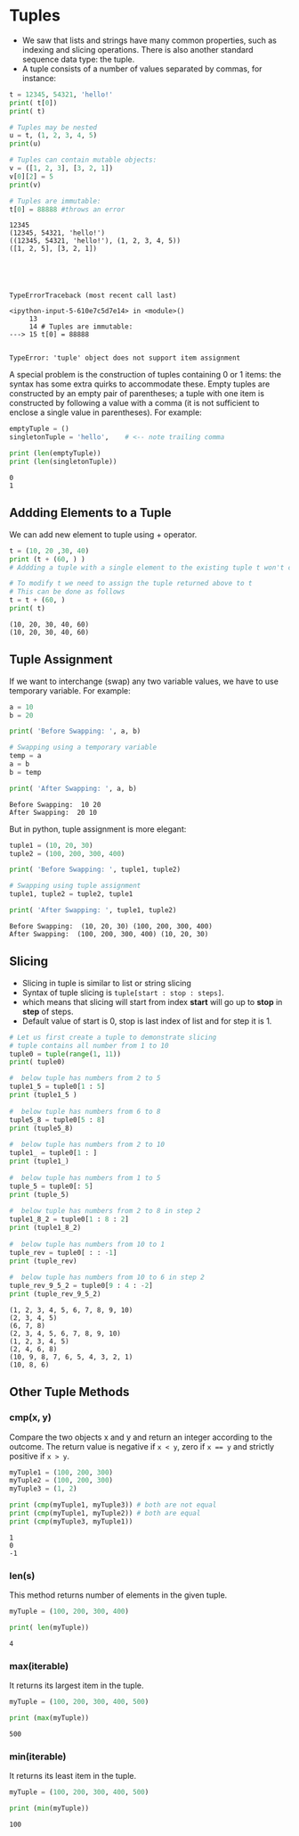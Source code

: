 
# Tuples

*   We saw that lists and strings have many common properties, such as indexing and slicing operations. There is also another standard sequence data type: the tuple.
*   A tuple consists of a number of values separated by commas, for instance:




```python
t = 12345, 54321, 'hello!'
print( t[0])
print( t)

# Tuples may be nested
u = t, (1, 2, 3, 4, 5)
print(u)

# Tuples can contain mutable objects:
v = ([1, 2, 3], [3, 2, 1])
v[0][2] = 5
print(v)

# Tuples are immutable:
t[0] = 88888 #throws an error
```

    12345
    (12345, 54321, 'hello!')
    ((12345, 54321, 'hello!'), (1, 2, 3, 4, 5))
    ([1, 2, 5], [3, 2, 1])



    

    TypeErrorTraceback (most recent call last)

    <ipython-input-5-610e7c5d7e14> in <module>()
         13 
         14 # Tuples are immutable:
    ---> 15 t[0] = 88888
    

    TypeError: 'tuple' object does not support item assignment


A special problem is the construction of tuples containing 0 or 1 items: the syntax has some extra quirks to accommodate these. Empty tuples are constructed by an empty pair of parentheses; a tuple with one item is constructed by following a value with a comma (it is not sufficient to enclose a single value in parentheses). For example:


```python
emptyTuple = ()
singletonTuple = 'hello',    # <-- note trailing comma

print (len(emptyTuple))
print (len(singletonTuple))
```

    0
    1


## Addding Elements to a Tuple
We can add new element to tuple using + operator.


```python
t = (10, 20 ,30, 40)
print (t + (60, ) )
# Addding a tuple with a single element to the existing tuple t won't change the value of tuple t

# To modify t we need to assign the tuple returned above to t
# This can be done as follows
t = t + (60, )
print( t)
```

    (10, 20, 30, 40, 60)
    (10, 20, 30, 40, 60)


## Tuple Assignment
If we want to interchange (swap) any two variable values, we have to use temporary variable. For example:


```python
a = 10
b = 20

print( 'Before Swapping: ', a, b)

# Swapping using a temporary variable
temp = a
a = b
b = temp

print( 'After Swapping: ', a, b)
```

    Before Swapping:  10 20
    After Swapping:  20 10


But in python, tuple assignment is more elegant:


```python
tuple1 = (10, 20, 30)
tuple2 = (100, 200, 300, 400)

print( 'Before Swapping: ', tuple1, tuple2)

# Swapping using tuple assignment
tuple1, tuple2 = tuple2, tuple1

print( 'After Swapping: ', tuple1, tuple2)
```

    Before Swapping:  (10, 20, 30) (100, 200, 300, 400)
    After Swapping:  (100, 200, 300, 400) (10, 20, 30)


## Slicing

*   Slicing in tuple is similar to list or string slicing
*   Syntax of tuple slicing is `tuple[start : stop : steps]`.
*   which means that slicing will start from index **start** will go up to **stop** in **step** of steps.
*   Default value of start is 0, stop is last index of list and for step it is 1.




```python
# Let us first create a tuple to demonstrate slicing 
# tuple contains all number from 1 to 10 
tuple0 = tuple(range(1, 11))
print( tuple0)

#  below tuple has numbers from 2 to 5 
tuple1_5 = tuple0[1 : 5] 
print (tuple1_5 )
  
#  below tuple has numbers from 6 to 8 
tuple5_8 = tuple0[5 : 8] 
print (tuple5_8) 
  
#  below tuple has numbers from 2 to 10 
tuple1_ = tuple0[1 : ] 
print (tuple1_) 
  
#  below tuple has numbers from 1 to 5 
tuple_5 = tuple0[: 5] 
print (tuple_5) 
  
#  below tuple has numbers from 2 to 8 in step 2 
tuple1_8_2 = tuple0[1 : 8 : 2] 
print (tuple1_8_2) 
  
#  below tuple has numbers from 10 to 1 
tuple_rev = tuple0[ : : -1] 
print (tuple_rev) 
  
#  below tuple has numbers from 10 to 6 in step 2 
tuple_rev_9_5_2 = tuple0[9 : 4 : -2] 
print (tuple_rev_9_5_2)
```

    (1, 2, 3, 4, 5, 6, 7, 8, 9, 10)
    (2, 3, 4, 5)
    (6, 7, 8)
    (2, 3, 4, 5, 6, 7, 8, 9, 10)
    (1, 2, 3, 4, 5)
    (2, 4, 6, 8)
    (10, 9, 8, 7, 6, 5, 4, 3, 2, 1)
    (10, 8, 6)


## Other Tuple Methods
### cmp(x, y)
Compare the two objects x and y and return an integer according to the outcome. The return value is negative if `x < y`, zero if `x == y` and strictly positive if `x > y`.


```python
myTuple1 = (100, 200, 300)
myTuple2 = (100, 200, 300)
myTuple3 = (1, 2)

print (cmp(myTuple1, myTuple3)) # both are not equal
print (cmp(myTuple1, myTuple2)) # both are equal
print (cmp(myTuple3, myTuple1))
```

    1
    0
    -1


### len(s)
 This method returns number of elements in the given tuple.


```python
myTuple = (100, 200, 300, 400)

print( len(myTuple))
```

    4


### max(iterable)
It returns its largest item in the tuple.


```python
myTuple = (100, 200, 300, 400, 500)

print (max(myTuple))
```

    500


### min(iterable)
It returns its least item in the tuple.


```python
myTuple = (100, 200, 300, 400, 500)

print (min(myTuple))
```

    100



```python

```
